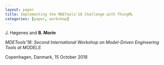 ```yaml
---
layout: paper
title: Implementing the MDETools'18 Challenge with ThingML
categories: [paper, workshop]
---
```

J. Høgenes and **B. Morin**

_MDETools'18: Second International Workshop on Model-Driven Engineering Tools at MODELS_

Copenhagen, Danmark, 15 October 2018
